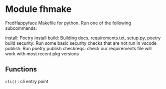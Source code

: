 Module fhmake
=============
FredHappyface Makefile for python. Run one of the following subcommands:

install: Poetry install
build: Building docs, requirements.txt, setup.py, poetry build
security: Run some basic security checks that are not run in vscode
publish: Run poetry publish
checkreqs: check our requirements file will work with most recent pkg versions

Functions
---------

    
`cli()`
:   cli entry point